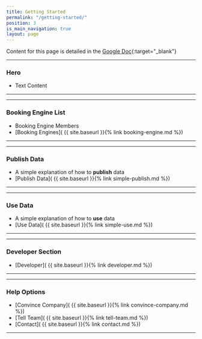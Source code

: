 ```yaml
---
title: Getting Started
permalink: "/getting-started/"
position: 3
is_main_navigation: true
layout: page
---
```


Content for this page is detailed in the
[Google Doc](https://drive.google.com/open?id=1LJxp7jbt6r5jTTZqoSJ5WK6yjZDpqhaXNVi-Rx_cSjA){:target="_blank"}

***
### Hero 
+ Text Content 

***
***
### Booking Engine List
+ Booking Engine Members 
+ [Booking Engines]( {{ site.baseurl }}{% link booking-engine.md %})  

***
***
### Publish Data 
+ A simple explanation of how to **publish** data
+ [Publish Data]( {{ site.baseurl }}{% link simple-publish.md %})  

***
***
### Use Data
+ A simple explanation of how to **use** data
+ [Use Data]( {{ site.baseurl }}{% link simple-use.md %})  

***
***
### Developer Section
+ [Developer]( {{ site.baseurl }}{% link developer.md %})  

***
***
### Help Options 
+ [Convince Company]( {{ site.baseurl }}{% link convince-company.md %})  
+ [Tell Team]( {{ site.baseurl }}{% link tell-team.md %})  
+ [Contact]( {{ site.baseurl }}{% link contact.md %})  

***
 